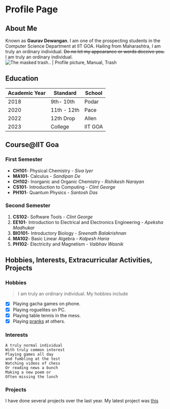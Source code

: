 # Profile Page

## About Me
Known as **Gaurav Dewangan**. I am one of the prospecting students in the Computer Science Department at IIT GOA. Hailing from Maharashtra, I am truly an ordinary individual. ~~Do no let my appearance or words deceive you.~~   I am truly an ordinary individual.
![The masked trash.. | Profile picture, Manual, Trash](https://i.pinimg.com/736x/88/90/73/88907310283240fbd9908d2efec8c09e.jpg)

## Education
|Academic Year | Standard | School|
|---|---|---|
|2018| 9th- 10th| Podar|
|2020| 11th - 12th| Pace |
|2022| 12th Drop| Allen |
|2023| College | IIT GOA|

## Course@IIT Goa
### First Semester
- **CH101**- Physical Chemistry - *Siva Iyer*
- **MA101**- Calculus - *Sandipan De*
- **CH102**- Inorganic and Organic Chemistry - *Rishikesh Narayan* 
- **CS101**- Introduction to Computing - *Clint George*
- **PH101**- Quantum Physics - *Santosh Das*
### Second Semester
1. **CS102**- Software Tools - *Clint George*
2. **EE101**- Introduction to Electrical and Electronics Engineering - *Apeksha Madhukar*
3. **BIO101**- Introductory Biology - *Sreenath Balakrishnan* 
4. **MA102**- Basic Linear Algebra - *Kalpesh Haria*
5. **PH102**- Electricity and Magnetism - *Vaibhav Wasnik*

## Hobbies, Interests, Extracurricular Activities, Projects
### Hobbies
> I am truly an ordinary individual. My hobbies include 
- [x] Playing gacha games on phone.
- [x] Playing roguelites on PC.
- [x] Playing table tennis in the mess.
- [x] Playing [pranks](https://www.youtube.com/watch?v=dQw4w9WgXcQ) at others.

### Interests
~~~
A truly normal individual 
With truly common interest 
Playing games all day
and fumbling at the test
Watching videos of chess
Or reading news a bunch
Making a new poem or
Often missing the lunch
~~~
### Projects
I have done several projects over the last year. My latest project was [this](https://mrgauravdewangan.github.io/)
